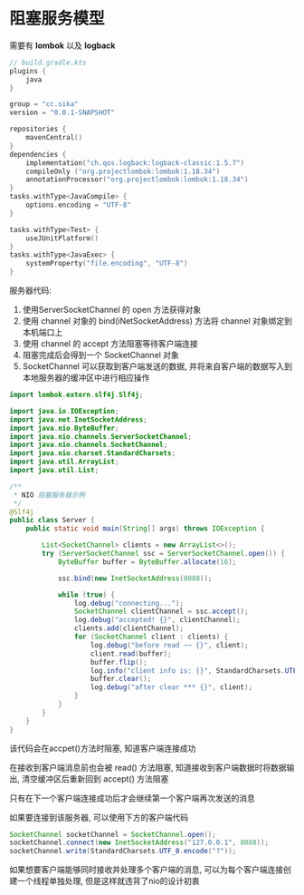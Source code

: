 # 阻塞服务模型

需要有 **lombok** 以及 **logback**

```kotlin
// build.gradle.kts
plugins {
    java
}

group = "cc.sika"
version = "0.0.1-SNAPSHOT"

repositories {
    mavenCentral()
}
dependencies {
    implementation("ch.qos.logback:logback-classic:1.5.7")
	compileOnly ("org.projectlombok:lombok:1.18.34")
	annotationProcessor("org.projectlombok:lombok:1.18.34")
}
tasks.withType<JavaCompile> {
    options.encoding = "UTF-8"
}

tasks.withType<Test> {
    useJUnitPlatform()
}
tasks.withType<JavaExec> {
    systemProperty("file.encoding", "UTF-8")
}
```

服务器代码:

1. 使用ServerSocketChannel 的 open 方法获得对象
2. 使用 channel 对象的 bind(iNetSocketAddress) 方法将 channel 对象绑定到本机端口上
3. 使用 channel 的 accept 方法阻塞等待客户端连接
4. 阻塞完成后会得到一个 SocketChannel 对象
5. SocketChannel 可以获取到客户端发送的数据, 并将来自客户端的数据写入到本地服务器的缓冲区中进行相应操作

```java
import lombok.extern.slf4j.Slf4j;

import java.io.IOException;
import java.net.InetSocketAddress;
import java.nio.ByteBuffer;
import java.nio.channels.ServerSocketChannel;
import java.nio.channels.SocketChannel;
import java.nio.charset.StandardCharsets;
import java.util.ArrayList;
import java.util.List;

/**
 * NIO 阻塞服务器示例
 */
@Slf4j
public class Server {
    public static void main(String[] args) throws IOException {

        List<SocketChannel> clients = new ArrayList<>();
        try (ServerSocketChannel ssc = ServerSocketChannel.open()) {
            ByteBuffer buffer = ByteBuffer.allocate(16);

            ssc.bind(new InetSocketAddress(8088));

            while (true) {
                log.debug("connecting...");
                SocketChannel clientChannel = ssc.accept();
                log.debug("accepted! {}", clientChannel);
                clients.add(clientChannel);
                for (SocketChannel client : clients) {
                    log.debug("before read ~~ {}", client);
                    client.read(buffer);
                    buffer.flip();
                    log.info("client info is: {}", StandardCharsets.UTF_8.decode(buffer));
                    buffer.clear();
                    log.debug("after clear *** {}", client);
                }
            }
        }
    }
}
```

该代码会在accpet()方法时阻塞, 知道客户端连接成功

在接收到客户端消息前也会被 read() 方法阻塞, 知道接收到客户端数据时将数据输出, 清空缓冲区后重新回到 accept() 方法阻塞

只有在下一个客户端连接成功后才会继续第一个客户端再次发送的消息

如果要连接到该服务器, 可以使用下方的客户端代码

```java
SocketChannel socketChannel = SocketChannel.open();
socketChannel.connect(new InetSocketAddress("127.0.0.1", 8088));
socketChannel.write(StandardCharsets.UTF_8.encode("?"));
```

如果想要客户端能够同时接收并处理多个客户端的消息, 可以为每个客户端连接创建一个线程单独处理, 但是这样就违背了nio的设计初衷

